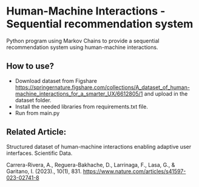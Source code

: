 # Human-Machine Interactions - Sequential recommendation system

Python program using Markov Chains to provide a sequential recommendation system using human-machine interactions.

## How to use?

* Download dataset from Figshare https://springernature.figshare.com/collections/A_dataset_of_human-machine_interactions_for_a_smarter_UX/6612805/1  and upload in the dataset folder. 
* Install the needed libraries from requirements.txt file. 
* Run from main.py 

## Related Article:

Structured dataset of human-machine interactions enabling adaptive user interfaces. Scientific Data.

Carrera-Rivera, A., Reguera-Bakhache, D., Larrinaga, F., Lasa, G., & Garitano, I. (2023)., 10(1), 831. https://www.nature.com/articles/s41597-023-02741-8

